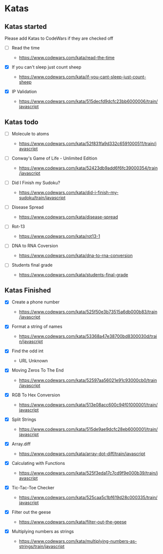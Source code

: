 # Katas

## Katas started
  Please add Katas to CodeWars if they are checked off

- [ ] Read the time
  - https://www.codewars.com/kata/read-the-time

- [X] If you can't sleep just count sheep
  - https://www.codewars.com/kata/if-you-cant-sleep-just-count-sheep

- [x] IP Validation
  - https://www.codewars.com/kata/515decfd9dcfc23bb6000006/train/javascript

## Katas todo
- [ ] Molecule to atoms
  - https://www.codewars.com/kata/52f831fa9d332c6591000511/train/javascript

- [ ] Conway's Game of Life - Unlimited Edition
  - https://www.codewars.com/kata/52423db9add6f6fc39000354/train/javascript

- [ ] Did I Finish my Sudoku?
  - https://www.codewars.com/kata/did-i-finish-my-sudoku/train/javascript

- [ ] Disease Spread
  - https://www.codewars.com/kata/disease-spread

- [ ] Rot-13
  - https://www.codewars.com/kata/rot13-1

- [ ] DNA to RNA Coversion
  - https://www.codewars.com/kata/dna-to-rna-conversion

- [ ] Students final grade
  - https://www.codewars.com/kata/students-final-grade

## Katas Finished
- [x] Create a phone number
  - https://www.codewars.com/kata/525f50e3b73515a6db000b83/train/javascript

- [x] Format a string of names
  - https://www.codewars.com/kata/53368a47e38700bd8300030d/train/javascript

- [x] Find the odd int
  - URL Unknown

- [x] Moving Zeros To The End
  - https://www.codewars.com/kata/52597aa56021e91c93000cb0/train/javascript

- [x] RGB To Hex Conversion
  - https://www.codewars.com/kata/513e08acc600c94f01000001/train/javascript

- [x] Split Strings
  - https://www.codewars.com/kata/515de9ae9dcfc28eb6000001/train/javascript

- [x] Array.diff
  - https://www.codewars.com/kata/array-dot-diff/train/javascript

- [x] Calculating with Functions
  - https://www.codewars.com/kata/525f3eda17c7cd9f9e000b39/train/javascript

- [x] Tic-Tac-Toe Checker
  - https://www.codewars.com/kata/525caa5c1bf619d28c000335/train/javascript

- [x] Filter out the geese
  - https://www.codewars.com/kata/filter-out-the-geese

- [x] Multiplying numbers as strings
  - https://www.codewars.com/kata/multiplying-numbers-as-strings/train/javascript
